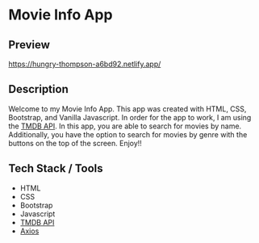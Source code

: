 # Movie Info App

## Preview
https://hungry-thompson-a6bd92.netlify.app/

## Description
Welcome to my Movie Info App. This app was created with HTML, CSS, Bootstrap, and Vanilla Javascript. In order for the app to work, I am using the [TMDB API](https://developers.themoviedb.org/3/getting-started/introduction). In this app, you are able to search for movies by name. Additionally, you have the option to search for movies by genre with the buttons on the top of the screen. Enjoy!!

## Tech Stack / Tools
* HTML
* CSS
* Bootstrap
* Javascript
* [TMDB API](https://developers.themoviedb.org/3/getting-started/introduction)
* [Axios](https://github.com/axios/axios)
